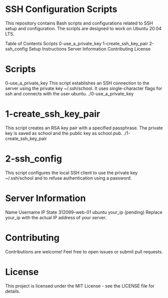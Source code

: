 # SSH Configuration Scripts
This repository contains Bash scripts and configurations related to SSH setup and configuration. The scripts are designed to work on Ubuntu 20.04 LTS.

Table of Contents
Scripts
0-use_a_private_key
1-create_ssh_key_pair
2-ssh_config
Setup Instructions
Server Information
Contributing
License

# Scripts
0-use_a_private_key
This script establishes an SSH connection to the server using the private key ~/.ssh/school. It uses single-character flags for ssh and connects with the user ubuntu.
./0-use_a_private_key

# 1-create_ssh_key_pair
This script creates an RSA key pair with a specified passphrase. The private key is saved as school and the public key as school.pub.
./1-create_ssh_key_pair

# 2-ssh_config
This script configures the local SSH client to use the private key ~/.ssh/school and to refuse authentication using a password.

# Server Information
Name	Username	IP	State
312099-web-01	ubuntu	your_ip	(pending)
Replace your_ip with the actual IP address of your server.

# Contributing
Contributions are welcome! Feel free to open issues or submit pull requests.

# License
This project is licensed under the MIT License - see the LICENSE file for details.
